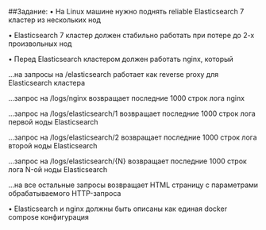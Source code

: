 ##Задание:
• На Linux машине нужно поднять reliable Elasticsearch 7 кластер из нескольких нод

• Elasticsearch 7 кластер должен стабильно работать при потере до 2-х произвольных нод

• Перед Elasticsearch кластером должен работать nginx, который

...на запросы на /elasticsearch работает как reverse proxy для Elasticsearch кластера

...запроc на /logs/nginx возвращает последние 1000 строк лога nginx

...запроc на /logs/elasticsearch/1 возвращает последние 1000 строк лога первой ноды Elasticsearch

...запроc на /logs/elasticsearch/2 возвращает последние 1000 строк лога второй ноды Elasticsearch

...запроc на /logs/elasticsearch/{N} возвращает последние 1000 строк лога N-ой ноды Elasticsearch

...на все остальные запросы возвращает HTML страницу c параметрами обрабатываемого HTTP-запроса

• Elasticsearch и nginx должны быть описаны как единая docker compose конфигурация
